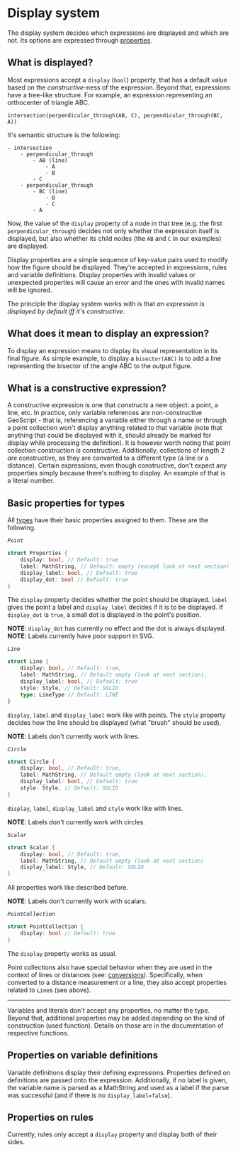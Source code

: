 # Display system

The display system decides which expressions are displayed and which are not. Its options are expressed through [properties](syntax/properties.md).

## What is displayed?

Most expressions accept a `display` (`bool`) property, that has a default value based on the *constructive*-ness of the expression. Beyond that, expressions have a tree-like structure. For example, an expression representing an orthocenter of triangle ABC.

```
intersection(perpendicular_through(AB, C), perpendicular_through(BC, A))
```

It's semantic structure is the following:

```
- intersection
    - perpendicular_through
        - AB (line)
            - A
            - B
        - C
    - perpendicular_through
        - BC (line)
            - B
            - C
        - A
```

Now, the value of the `display` property of a node in that tree (e.g. the first `perpendicular_through`) decides not only whether the expression itself is displayed, but also whether its child nodes (the `AB` and `C` in our examples) are displayed.

Display properties are a simple sequence of key-value pairs used to modify how the figure should be displayed. They're accepted in expressions, rules and variable definitions. Display properties with invalid values or unexpected properties will cause an error and the ones with invalid names will be ignored.

The principle the display system works with is that *an expression is displayed by default iff it's constructive*.

## What does it mean to display an expression?

To display an expression means to display its visual representation in its final figure. As simple example, to display a `bisector(ABC)` is to add a line representing the bisector of the angle ABC to the output figure.

## What is a constructive expression?

A constructive expression is one that *constructs* a new object: a point, a line, etc. In practice, only variable references are non-constructive GeoScript - that is, referencing a variable either through a name or through a point collection won't display anything related to that variable (note that anything that could be displayed with it, should already be marked for display while processing the definition). It is however worth noting that point collection construction *is* constructive. Additionally, collections of length 2 *are* constructive, as they are converted to a different type (a line or a distance). Certain expressions, even though constructive, don't expect any properties simply because there's nothing to display. An example of that is a literal number.

## Basic properties for types

All [types](./types.md) have their basic properties assigned to them. These are the following.

*`Point`*

```rust
struct Properties {
    display: bool, // Default: true
    label: MathString, // Default: empty (except look at next section)
    display_label: bool, // Default: true
    display_dot: bool // Default: true
}
```

The `display` property decides whether the point should be displayed. `label` gives the point a label and `display_label` decides if it is to be displayed. If `display_dot` is `true`, a small dot is displayed in the point's position.

**NOTE**: `display_dot` has currently no effect and the dot is always displayed.
**NOTE**: Labels currently have poor support in SVG.

*`Line`*

```rust
struct Line {
    display: bool, // Default: true,
    label: MathString, // Default empty (look at next section),
    display_label: bool, // Default: true
    style: Style, // Default: SOLID
    type: LineType // Default: LINE
}
```

`display`, `label` and `display_label` work like with points. The `style` property decides how the line should be displayed (what "brush" should be used).

**NOTE**: Labels don't currently work with lines.

*`Circle`*

```rust
struct Circle {
    display: bool, // Default: true,
    label: MathString, // Default empty (look at next section),
    display_label: bool, // Default: true
    style: Style, // Default: SOLID
}
```

`display`, `label`, `display_label` and `style` work like with lines.

**NOTE**: Labels don't currently work with circles.

*`Scalar`*

```rust
struct Scalar {
    display: bool, // Default: true,
    label: MathString, // Default empty (look at next section)
    display_label: Style, // Default: SOLID
}
```

All properties work like described before.

**NOTE**: Labels don't currently work with scalars.

*`PointCollection`*

```rust
struct PointCollection {
    display: bool // Default: true
}
```

The `display` property works as usual.

Point collections also have special behavior when they are used in the context of lines or distances (see: [conversions](types.md)). Specifically, when converted to a distance measurement or a line, they also accept properties related to `Line`s (see above).

---

Variables and literals don't accept any properties, no matter the type. Beyond that, additional properties may be added depending on the kind of construction (used function). Details on those are in the documentation of respective functions.

## Properties on variable definitions

Variable definitions display their defining expressions. Properties defined on definitions are passed onto the expression. Additionally, if no label is given, the variable name is parsed as a MathString and used as a label if the parse was successful (and if there is no `display_label=false`).

## Properties on rules

Currently, rules only accept a `display` property and display both of their sides.
